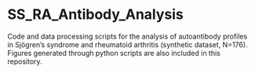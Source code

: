 # SS_RA_Antibody_Analysis
Code and data processing scripts for the analysis of autoantibody profiles in Sjögren’s syndrome and rheumatoid arthritis (synthetic dataset, N=176).
Figures generated through python scripts are also included in this repository. 
